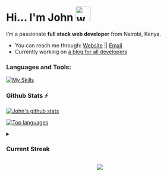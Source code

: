# Hi... I'm John   <img src="https://user-images.githubusercontent.com/72663882/171687151-bb31c996-c9d2-49c8-b593-734946893b23.gif" alt="waving hand gif" width="40">
I’m a passionate **full stack web developer** from Nairobi, Kenya.
- You can reach me through: <a href="https://johnmwendwa.me">Website</a>   ||  <a href="mailto:dev.johnmwendwa@gmail.com">Email</a>
- Currently working on <a href="https://blog.johnmwendwa.me">a blog for all developers</a>

### **Languages and Tools:**  
[![My Skills](https://skills.thijs.gg/icons?i=html,css,tailwind,js,react,vite,ts,next,expressjs,nodejs,mongodb,firebase,md,git,github,vscode,jest,styledcomponents,postman,stackoverflow&perline=13)](#)

### Github Stats ⚡
 [![John's github stats](https://github-readme-stats.vercel.app/api?username=johnmwendwa&show_icons=true&theme=codeSTACKr&count_private=true&line_height=20)](#)
 
 [![Top languages](https://github-readme-stats.vercel.app/api/top-langs/?username=johnmwendwa&theme=codeSTACKr&layout=compact&count_private=true&hide_border=true)](#)

<details>
    <summary><h3>Current Streak</h3></summary>
    
[![John Mwendwa's current streak](https://github-readme-streak-stats.herokuapp.com/?user=johnmwendwa&theme=highcontrast&hide_border=true&stroke=0000&background=060A0CD0&count_private=true)](#)

</details>   


<p align="center">
     <img src="https://capsule-render.vercel.app/api?type=waving&color=gradient&height=100&section=footer"/>
</p>

